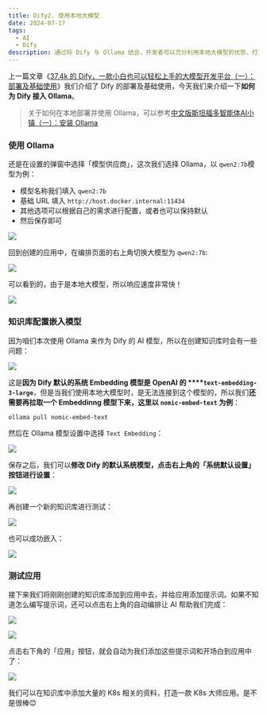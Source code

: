 ```yaml
---
title: Dify2. 使用本地大模型
date: 2024-07-17
tags:
  - AI
  - Dify
description: 通过将 Dify 与 Ollama 结合，开发者可以充分利用本地大模型的优势，打造更智能、更定制化的 AI 应用，探索 AI 技术在不同领域的应用前景。
---
```


上一篇文章《[37.4k 的 Dify，一款小白也可以轻松上手的大模型开发平台（一）：部署及基础使用](https://mp.weixin.qq.com/s?__biz=MzUyODkwNTg3MA==\&mid=2247485019\&idx=1\&sn=572e8f94c6d082183d80788a53cc6f55\&chksm=fa6865bacd1fecac6f3ed04454f5751444c7cf7849490d8991faf9e9c2296f565ac05140aa58\&token=1234823734\&lang=zh_CN#rd)》我们介绍了 Dify 的部署及基础使用，今天我们来介绍一下**如何为 Dify 接入 Ollama**。

> 关于如何在本地部署并使用 Ollama，可以参考[中文版斯坦福多智能体AI小镇（一）：安装 Ollama](https://mp.weixin.qq.com/s?__biz=MzUyODkwNTg3MA==\&mid=2247484912\&idx=1\&sn=4b9d831c1b85af97c43e922182faa7ae\&chksm=fa686611cd1fef07abafc1c0b996068515b91576dcd3d9b4ba65ca37184631c8e1378cdc04b7\&token=284766951\&lang=zh_CN#rd)

### 使用 Ollama

还是在设置的弹窗中选择「模型供应商」，这次我们选择 Ollama，以 `qwen2:7b`模型为例：

* 模型名称我们填入 `qwen2:7b`
* 基础 URL 填入 `http://host.docker.internal:11434`
* 其他选项可以根据自己的需求进行配置，或者也可以保持默认
* 然后保存即可

![](assets/1720621691405.webp)

回到创建的应用中，在编排页面的右上角切换大模型为 `qwen2:7b`:

![](assets/1720621764701.webp)

可以看到的，由于是本地大模型，所以响应速度非常快！

![](assets/1720621989109.webp)

### 知识库配置嵌入模型

因为咱们本次使用 Ollama 来作为 Dify 的 AI 模型，所以在创建知识库时会有一些问题：

![](assets/1720847796882.webp)

这是**因为 Dify 默认的系统 Embedding 模型是 OpenAI 的&#x20;****`text-embedding-3-large`**，但是当我们使用本地大模型时，是无法连接到这个模型的，所以我们**还需要再拉取一个 Embeddinng 模型下来，这里以&#x20;****`nomic-embed-text`****&#x20;为例**：

```shellscript
ollama pull nomic-embed-text
```

然后在 Ollama 模型设置中选择 `Text Embedding`：

![](assets/1720848495880.webp)

保存之后，我们可以**修改 Dify 的默认系统模型，点击右上角的「系统默认设置」按钮进行设置**：

![](assets/1721144105460.webp)

再创建一个新的知识库进行测试：

![](assets/1720848647875.webp)

也可以成功嵌入：

![](assets/1720848702212.webp)

### 测试应用

接下来我们将刚刚创建的知识库添加到应用中去，并给应用添加提示词。如果不知道怎么编写提示词，还可以点击右上角的自动编排让 AI 帮助我们完成：

![](assets/1720848889365.webp)

![](assets/1720852173480.webp)

点击右下角的「应用」按钮，就会自动为我们添加这些提示词和开场白到应用中了：

![](assets/1720852546098.webp)

我们可以在知识库中添加大量的 K8s 相关的资料，打造一款 K8s 大师应用。是不是很棒😊

